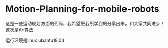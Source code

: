 # Motion-Planning-for-mobile-robots
这是一些运动规划方面的代码，我希望把我所学到的分享出来，和大家共同进步！
这次是A*算法

运行环境是linux ubantu18.04
